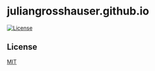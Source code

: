 # juliangrosshauser.github.io

[![License](https://img.shields.io/badge/license-MIT-3f3f3f.svg)](http://choosealicense.com/licenses/mit)

## License

[MIT](LICENSE)

